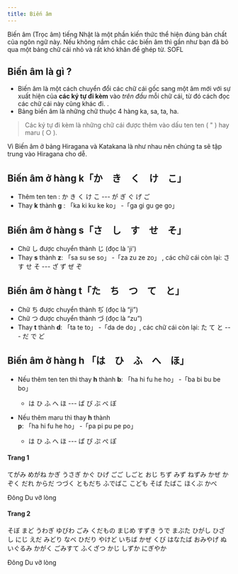 ```yaml
---
title: Biến âm
---
```


<Intro>
Biến âm (Trọc âm) tiếng Nhật là một phần kiến thức thể hiện đúng bản chất của ngôn ngữ này. Nếu không nắm chắc các biến âm thì gần như bạn đã bỏ qua một bảng chữ cái nhỏ và rất khó khăn để ghép từ.
<Via href="https://trungtamnhatngu.edu.vn/blog/cung-sofl-tim-hieu-cac-bien-am-troc-am-trong-tieng-nhat-1374/">SOFL</Via>
</Intro>

<br/>

<DakuonAlphabet />

## Biến âm là gì ?

- Biến âm là một cách chuyển đổi các chữ cái gốc sang một âm mới với sự xuất hiện của **các ký tự đi kèm** vào *trên đầu* mỗi chữ cái, từ đó cách đọc các chữ cái này cũng khác đi. .
- Bảng biến âm là những chữ thuộc 4 hàng ka, sa, ta, ha.
> Các ký tự đi kèm là những chữ cái được thêm vào dấu ten ten ( " ) hay maru ( ○ ).

Vì Biến âm ở bảng Hiragana và Katakana là như nhau nên chúng ta sẽ tập trung vào Hiragana cho dễ.

## Biến âm ở hàng k「か　き　く　け　こ」

- Thêm ten ten : <Speak kana="ka"><Kanji>か</Kanji></Speak> <Speak kana="ki"><Kanji>き</Kanji></Speak> <Speak kana="ku"><Kanji>く</Kanji></Speak> <Speak kana="ke"><Kanji>け</Kanji></Speak> <Speak kana="ko"><Kanji>こ</Kanji></Speak> ---  <Speak kana="ga"><Kanji>が</Kanji></Speak> <Speak kana="gi"><Kanji>ぎ</Kanji></Speak> <Speak kana="gu"><Kanji>ぐ</Kanji></Speak> <Speak kana="ge"><Kanji>げ</Kanji></Speak> <Speak kana="go"><Kanji>ご</Kanji></Speak>
- Thay <Kanji>**k**</Kanji> thành <Kanji>**g**</Kanji> : 「ka ki ku ke ko」 -「ga gi gu ge go」


## Biến âm ở hàng s「さ　し　す　せ　そ」

- Chữ <Speak kana="shi"><Kanji>し</Kanji></Speak> được chuyển thành <Speak kana="ji"><Kanji>じ</Kanji></Speak> (đọc là 'ji')
- Thay <Kanji>**s**</Kanji> thành <Kanji>**z**</Kanji>: 「sa su se so」 -「za zu ze zo」 , các chữ cái còn lại: <Speak kana="sa"><Kanji>さ</Kanji></Speak> <Speak kana="su"><Kanji>す</Kanji></Speak>  <Speak kana="se"><Kanji>せ</Kanji></Speak>  <Speak kana="so"><Kanji>そ</Kanji></Speak> --- <Speak kana="za"><Kanji>ざ</Kanji></Speak> <Speak kana="zu"><Kanji>ず</Kanji></Speak>  <Speak kana="ze"><Kanji>ぜ</Kanji></Speak>  <Speak kana="zo"><Kanji>ぞ</Kanji></Speak>


## Biến âm ở hàng t「た　ち　つ　て　と」

- Chữ <Speak kana="chi"><Kanji>ち</Kanji></Speak> được chuyển thành <Speak kana="ji"><Kanji>ぢ</Kanji></Speak> (đọc là “ji”)
- Chữ <Speak kana="tsu"><Kanji>つ</Kanji></Speak> được chuyển thành <Speak kana="zu"><Kanji>づ</Kanji></Speak> (đọc là “zu”)
- Thay <Kanji>**t**</Kanji> thành <Kanji>**d**</Kanji>: 「ta te to」 -「da de do」, các chữ cái còn lại: <Speak kana="ta"><Kanji>た</Kanji></Speak> <Speak kana="te"><Kanji>て</Kanji></Speak>  <Speak kana="to"><Kanji>と</Kanji></Speak> --- <Speak kana="da"><Kanji>だ</Kanji></Speak> <Speak kana="de"><Kanji>で</Kanji></Speak>  <Speak kana="do"><Kanji>ど</Kanji></Speak>


## Biến âm ở hàng h 「は　ひ　ふ　へ　ほ」
- Nếu thêm ten ten thì thay <Kanji>**h**</Kanji> thành <Kanji>**b**</Kanji>: 「ha hi fu he ho」 -「ba bi bu be bo」
  + <Speak kana="ha"><Kanji>は</Kanji></Speak> <Speak kana="hi"><Kanji>ひ</Kanji></Speak> <Speak kana="fu"><Kanji>ふ</Kanji></Speak> <Speak kana="he"><Kanji>へ</Kanji></Speak> <Speak kana="ho"><Kanji>ほ</Kanji></Speak> ---  <Speak kana="ba"><Kanji>ば</Kanji></Speak> <Speak kana="bi"><Kanji>び</Kanji></Speak> <Speak kana="bu"><Kanji>ぶ</Kanji></Speak> <Speak kana="be"><Kanji>べ</Kanji></Speak> <Speak kana="bo"><Kanji>ぼ</Kanji></Speak>

- Nếu thêm maru thì thay <Kanji>**h**</Kanji> thành <Kanji>**p**</Kanji>: 「ha hi fu he ho」 -「pa pi pu pe po」
  + <Speak kana="ha"><Kanji>は</Kanji></Speak> <Speak kana="hi"><Kanji>ひ</Kanji></Speak> <Speak kana="fu"><Kanji>ふ</Kanji></Speak> <Speak kana="he"><Kanji>へ</Kanji></Speak> <Speak kana="ho"><Kanji>ほ</Kanji></Speak> ---  <Speak kana="pa"><Kanji>ぱ</Kanji></Speak> <Speak kana="pi"><Kanji>ぴ</Kanji></Speak> <Speak kana="pu"><Kanji>ぷ</Kanji></Speak> <Speak kana="pe"><Kanji>ぺ</Kanji></Speak> <Speak kana="po"><Kanji>ぽ</Kanji></Speak>


<Recipes showNavigate={false} showChallangeDescription={false} titleText="Tập đọc từ">

#### Trang 1

<JaWL>
  <Speak　k="手紙 ">てがみ</Speak>
  <Speak k="眼鏡">めがね</Speak>
  <Speak k="鍵">かぎ</Speak>
  <Speak k="内着">うさぎ</Speak>
  <Speak k="家具">かぐ</Speak>
  <Speak k="髭">ひげ</Speak>
</JaWL>

<JaWL>
  <Speak k="午後">ごご</Speak>
  <Speak k="仕事">しごと</Speak>
  <Speak k="叔父">おじ</Speak>
  <Speak k="地図">ちず</Speak>
  <Speak k="水">みず</Speak>
  <Speak k="鼠">ねずみ</Speak>
</JaWL>

<JaWL>
  <Speak k="風">かぜ</Speak>
  <Speak k="家族">かぞく</Speak>
  <Speak k="誰">だれ</Speak>
  <Speak k="体">からだ</Speak>
  <Speak k="続く">つづく</Speak>
  <Speak k="友達">ともだち</Speak>
</JaWL>

<JaWL>
  <Speak k="筆箱">ふでばこ</Speak>
  <Speak k="子供">こども</Speak>
  <Speak k="蕎麦">そば</Speak>
  <Speak k="莨">たばこ</Speak>
  <Speak k="北部">ほくぶ</Speak>
  <Speak k="壁">かべ</Speak>
</JaWL>

<Via href="http://dongdu.edu.vn">Đông Du vỡ lòng</Via>
<Solution />

#### Trang 2

<JaWL>
  <Speak k="祖母">そぼ</Speak>
  <Speak k="窓">まど</Speak>
  <Speak k="上着">うわぎ</Speak>
  <Speak k="指輪">ゆびわ</Speak>
  <Speak k="ゴミ">ごみ</Speak>
  <Speak k="果物">くだもの</Speak>
</JaWL>

<JaWL>
  <Speak k="真面目">まじめ</Speak>
  <Speak k="すずき">すずき</Speak>
  <Speak k="腕">うで</Speak>
  <Speak k="瞼">まぶた</Speak>
  <Speak k="東口">ひがし</Speak>
  <Speak k="日差し">ひざし</Speak>
</JaWL>

<JaWL>
  <Speak k="虹">にじ</Speak>
  <Speak k="枝">えだ</Speak>
  <Speak k="緑">みどり</Speak>
  <Speak k="鍋">なべ</Speak>
  <Speak k="左">ひだり</Speak>
  <Speak k="火傷">やけど</Speak>
</JaWL>

<JaWL>
  <Speak k="一番">いちば</Speak>
  <Speak k="風">かぜ</Speak>
  <Speak k="首">くび</Speak>
  <Speak k="花束">はなたば</Speak>
  <Speak k="お土産">おみやげ</Speak>
  <Speak k="ぬいぐるみ">ぬいぐるみ</Speak>
</JaWL>

<JaWL>
  <Speak k="科学">かがく</Speak>
  <Speak k="ゴミ捨て">ごみすて</Speak>
  <Speak k="複雑">ふくざつ</Speak>
  <Speak k="家事">かじ</Speak>
  <Speak k="静か">しずか</Speak>
  <Speak k="賑やか">にぎやか</Speak>
</JaWL>

<Via href="http://dongdu.edu.vn">Đông Du vỡ lòng</Via>
<Solution />


</Recipes>